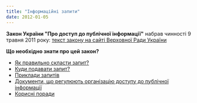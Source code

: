 ```yaml
---
title: "Інформаційні запити"
date: 2012-01-05
---
```


**Закон України "Про доступ до публічної інформації"** набрав чинності 9 травня 2011 року: [текст закону на сайті Верховної Ради України](http://zakon.rada.gov.ua/cgi-bin/laws/main.cgi?nreg=2939-17 "Закон України Про доступ до публічної інформації")

**Що необхідно знати про цей закон?**

- [Як правильно скласти запит?](https://mpz.brovary.org/informatsiyni-zapity/sklasty-zapyt/ "Як скласти запит?")
- [Куди подавати запит?](https://mpz.brovary.org/informatsiyni-zapity/podaty-zapit/ "Куди подати запит?")
- [Приклади запитів](https://mpz.brovary.org/tag/priklad-zapitu/)
- [Документи, що регулюють організацію доступу до публічної інформації](https://mpz.brovary.org/informatsiyni-zapity/dokumenti/ "Організація доступу")
- [Корисні поради](https://mpz.brovary.org/informatsiyni-zapity/korisna-informacia/ "Корисна інформація")
